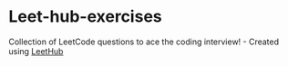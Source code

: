 # Leet-hub-exercises
Collection of LeetCode questions to ace the coding interview! - Created using [LeetHub](https://github.com/QasimWani/LeetHub)
